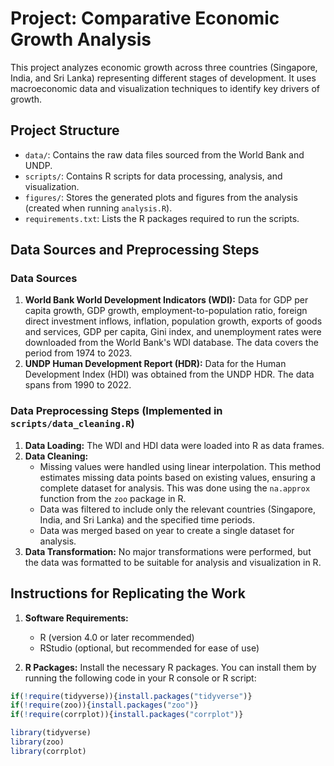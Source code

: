 # Project: Comparative Economic Growth Analysis

This project analyzes economic growth across three countries (Singapore, India, and Sri Lanka) representing different stages of development. It uses macroeconomic data and visualization techniques to identify key drivers of growth.

## Project Structure
*   `data/`: Contains the raw data files sourced from the World Bank and UNDP.
*   `scripts/`: Contains R scripts for data processing, analysis, and visualization.
*   `figures/`: Stores the generated plots and figures from the analysis (created when running `analysis.R`).
*   `requirements.txt`: Lists the R packages required to run the scripts.

## Data Sources and Preprocessing Steps

### Data Sources

1.  **World Bank World Development Indicators (WDI):** Data for GDP per capita growth, GDP growth, employment-to-population ratio, foreign direct investment inflows, inflation, population growth, exports of goods and services, GDP per capita, Gini index, and unemployment rates were downloaded from the World Bank's WDI database. The data covers the period from 1974 to 2023.
2.  **UNDP Human Development Report (HDR):** Data for the Human Development Index (HDI) was obtained from the UNDP HDR. The data spans from 1990 to 2022.

### Data Preprocessing Steps (Implemented in `scripts/data_cleaning.R`)

1.  **Data Loading:** The WDI and HDI data were loaded into R as data frames.
2.  **Data Cleaning:**
    *   Missing values were handled using linear interpolation. This method estimates missing data points based on existing values, ensuring a complete dataset for analysis. This was done using the `na.approx` function from the `zoo` package in R.
    *   Data was filtered to include only the relevant countries (Singapore, India, and Sri Lanka) and the specified time periods.
    *   Data was merged based on year to create a single dataset for analysis.
3.  **Data Transformation:** No major transformations were performed, but the data was formatted to be suitable for analysis and visualization in R.

## Instructions for Replicating the Work

1.  **Software Requirements:**
    *   R (version 4.0 or later recommended)
    *   RStudio (optional, but recommended for ease of use)

2.  **R Packages:** Install the necessary R packages. You can install them by running the following code in your R console or R script:

```R
if(!require(tidyverse)){install.packages("tidyverse")}
if(!require(zoo)){install.packages("zoo")}
if(!require(corrplot)){install.packages("corrplot")}

library(tidyverse)
library(zoo)
library(corrplot)

